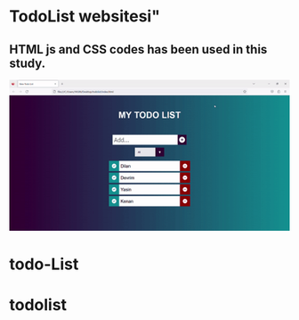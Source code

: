 <h1> TodoList websitesi"

<h2> HTML js and CSS codes has been used in this study.</h2>

![](ana.gif)
# todo-List
# todolist
